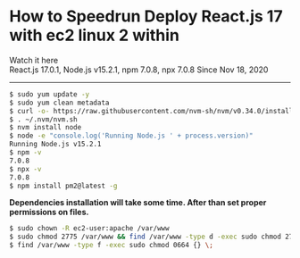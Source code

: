 # How to Speedrun Deploy React.js 17 with ec2 linux 2 within 
Watch it here   
React.js 17.0.1, Node.js v15.2.1, npm 7.0.8, npx 7.0.8
Since Nov 18, 2020  

---  
```sh
$ sudo yum update -y  
$ sudo yum clean metadata  
$ curl -o- https://raw.githubusercontent.com/nvm-sh/nvm/v0.34.0/install.sh | bash
$ . ~/.nvm/nvm.sh
$ nvm install node
$ node -e "console.log('Running Node.js ' + process.version)"
Running Node.js v15.2.1
$ npm -v
7.0.8
$ npx -v
7.0.8
$ npm install pm2@latest -g
```

**Dependencies installation will take some time. After than set proper permissions on files.**  
```sh
$ sudo chown -R ec2-user:apache /var/www  
$ sudo chmod 2775 /var/www && find /var/www -type d -exec sudo chmod 2775 {} \;  
$ find /var/www -type f -exec sudo chmod 0664 {} \;  

